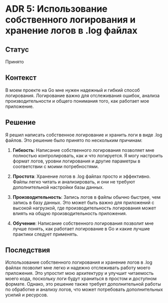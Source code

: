 # ADR 5: Использование собственного логирования и хранение логов в .log файлах

## Статус
Принято

## Контекст
В моем проекте на Go мне нужен надежный и гибкий способ логирования. Логирование важно для отслеживания ошибок, анализа производительности и общего понимания того, как работает мое приложение.

## Решение
Я решил написать собственное логирование и хранить логи в виде .log файлов. Это решение было принято по нескольким причинам:

1. **Гибкость**: Написание собственного логирования позволяет мне полностью контролировать, как и что логируется. Я могу настроить формат логов, уровни логирования и другие параметры в соответствии с моими потребностями.

2. **Простота**: Хранение логов в .log файлах просто и эффективно. Файлы легко читать и анализировать, и они не требуют дополнительной настройки базы данных.

3. **Производительность**: Запись логов в файлы обычно быстрее, чем запись в базу данных. Это может быть важно для приложений с высокой нагрузкой, где производительность логирования может влиять на общую производительность приложения.
4. **Обучение**: Написание собственного логирования позволит мне лучше понять, как работает логирование в Go и какие лучшие практики следует применять.


## Последствия
Использование собственного логирования и хранение логов в .log файлах позволит мне легко и надежно отслеживать работу моего приложения. Это упростит мою архитектуру и улучшит читаемость моего кода, поскольку логи будут храниться в простом и доступном формате. Однако, это решение также требует дополнительной работы по обработке и анализу логов, что может потребовать дополнительных усилий и ресурсов. 
